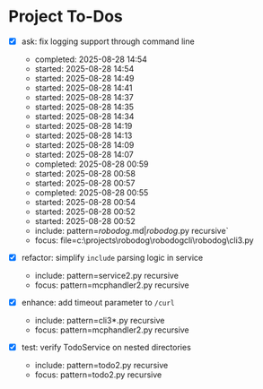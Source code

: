 # Project To-Dos

- [x] ask: fix logging support through command line
  - completed: 2025-08-28 14:54
  - started: 2025-08-28 14:54
  - started: 2025-08-28 14:49
  - started: 2025-08-28 14:41
  - started: 2025-08-28 14:37
  - started: 2025-08-28 14:35
  - started: 2025-08-28 14:34
  - started: 2025-08-28 14:19
  - started: 2025-08-28 14:13
  - started: 2025-08-28 14:09
  - started: 2025-08-28 14:07
  - completed: 2025-08-28 00:59
  - started: 2025-08-28 00:58
  - started: 2025-08-28 00:57
  - completed: 2025-08-28 00:55
  - started: 2025-08-28 00:54
  - started: 2025-08-28 00:52
  - started: 2025-08-28 00:52
  - include: pattern=*robodog*.md|*robodog*.py  recursive`
  - focus:   file=c:\projects\robodog\robodogcli\robodog\cli3.py

- [X] refactor: simplify `include` parsing logic in service
  - include: pattern=service2.py recursive
  - focus: pattern=mcphandler2.py recursive

- [X] enhance: add timeout parameter to `/curl`
  - include: pattern=cli3*.py recursive
  - focus: pattern=mcphandler2.py recursive

- [X] test: verify TodoService on nested directories
  - include: pattern=todo2.py recursive
  - focus: pattern=todo2.py recursive